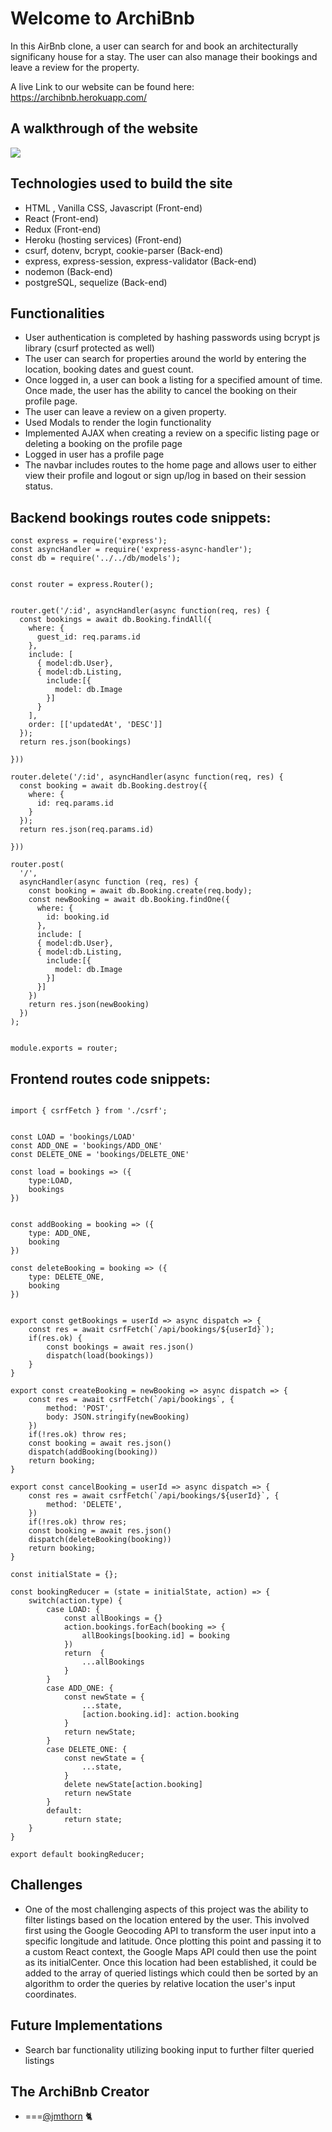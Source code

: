 # Welcome to ArchiBnb

In this AirBnb clone, a user can search for and book an architecturally significany house for a stay. The user can also manage their bookings and leave a review for the property.

A live Link to our website can be found here: https://archibnb.herokuapp.com/

## A walkthrough of the website

![](https://archibnb-images.s3.us-east-2.amazonaws.com/1-20.gif)

## Technologies used to build the site

- HTML , Vanilla CSS, Javascript (Front-end)
- React (Front-end)
- Redux (Front-end)
- Heroku (hosting services) (Front-end)
- csurf, dotenv, bcrypt, cookie-parser (Back-end)
- express, express-session, express-validator (Back-end)
- nodemon (Back-end)
- postgreSQL, sequelize (Back-end)

## Functionalities

- User authentication is completed by hashing passwords using bcrypt js library (csurf protected as well)
- The user can search for properties around the world by entering the location, booking dates and guest count.
- Once logged in, a user can book a listing for a specified amount of time. Once made, the user has the ability to cancel the booking on their profile page.
- The user can leave a review on a given property.
- Used Modals to render the login functionality
- Implemented AJAX when creating a review on a specific listing page or deleting a booking on the profile page
- Logged in user has a profile page
- The navbar includes routes to the home page and allows user to either view their profile and logout or sign up/log in based on their session status.

## Backend bookings routes code snippets:

```
const express = require('express');
const asyncHandler = require('express-async-handler');
const db = require('../../db/models');


const router = express.Router();


router.get('/:id', asyncHandler(async function(req, res) {
  const bookings = await db.Booking.findAll({
    where: {
      guest_id: req.params.id
    },
    include: [
      { model:db.User},
      { model:db.Listing,
        include:[{
          model: db.Image
        }]
      }
    ],
    order: [['updatedAt', 'DESC']]
  });
  return res.json(bookings)

}))

router.delete('/:id', asyncHandler(async function(req, res) {
  const booking = await db.Booking.destroy({
    where: {
      id: req.params.id
    }
  });
  return res.json(req.params.id)

}))

router.post(
  '/',
  asyncHandler(async function (req, res) {
    const booking = await db.Booking.create(req.body);
    const newBooking = await db.Booking.findOne({
      where: {
        id: booking.id
      },
      include: [
      { model:db.User},
      { model:db.Listing,
        include:[{
          model: db.Image
        }]
      }]
    })
    return res.json(newBooking)
  })
);


module.exports = router;

```

## Frontend routes code snippets:

```

import { csrfFetch } from './csrf';


const LOAD = 'bookings/LOAD'
const ADD_ONE = 'bookings/ADD_ONE'
const DELETE_ONE = 'bookings/DELETE_ONE'

const load = bookings => ({
    type:LOAD,
    bookings
})


const addBooking = booking => ({
    type: ADD_ONE,
    booking
})

const deleteBooking = booking => ({
    type: DELETE_ONE,
    booking
})


export const getBookings = userId => async dispatch => {
    const res = await csrfFetch(`/api/bookings/${userId}`);
    if(res.ok) {
        const bookings = await res.json()
        dispatch(load(bookings))
    }
}

export const createBooking = newBooking => async dispatch => {
    const res = await csrfFetch(`/api/bookings`, {
        method: 'POST',
        body: JSON.stringify(newBooking)
    })
    if(!res.ok) throw res;
    const booking = await res.json()
    dispatch(addBooking(booking))
    return booking;
}

export const cancelBooking = userId => async dispatch => {
    const res = await csrfFetch(`/api/bookings/${userId}`, {
        method: 'DELETE',
    })
    if(!res.ok) throw res;
    const booking = await res.json()
    dispatch(deleteBooking(booking))
    return booking;
}

const initialState = {};

const bookingReducer = (state = initialState, action) => {
    switch(action.type) {
        case LOAD: {
            const allBookings = {}
            action.bookings.forEach(booking => {
                allBookings[booking.id] = booking
            })
            return  {
                ...allBookings
            }
        }
        case ADD_ONE: {
            const newState = {
                ...state,
                [action.booking.id]: action.booking
            }
            return newState;
        }
        case DELETE_ONE: {
            const newState = {
                ...state,
            }
            delete newState[action.booking]
            return newState
        }
        default:
            return state;
    }
}

export default bookingReducer;

```

## Challenges

- One of the most challenging aspects of this project was the ability to filter listings based on the location entered by the user. This involved first using the Google Geocoding API to transform the user input into a specific longitude and latitude. Once plotting this point and passing it to a custom React context, the Google Maps API could then use the point as its initialCenter. Once this location had been established, it could be added to the array of queried listings which could then be sorted by an algorithm to order the queries by relative location the user's input coordinates.

## Future Implementations

- Search bar functionality utilizing booking input to further filter queried listings

## The ArchiBnb Creator

- ===[@jmthorn](https://github.com/jmthorn) 🐈
